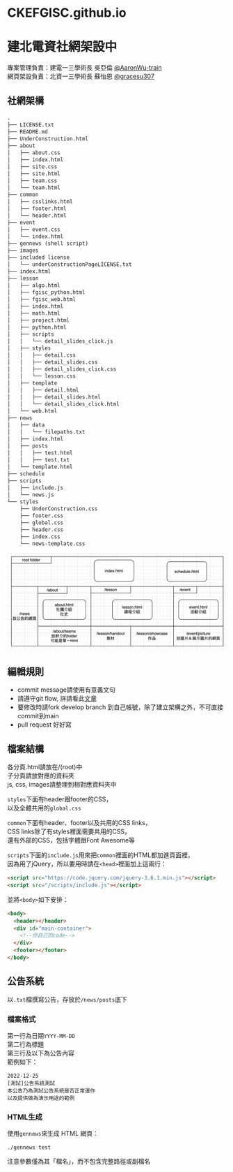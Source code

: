 # CKEFGISC.github.io
# 建北電資社網架設中
專案管理負責：建電一三學術長 吳亞倫 [@AaronWu-train](https://www.github.com/AaronWu-train) <br>
網頁架設負責：北資一三學術長 蘇怡恩 [@gracesu307](https://www.github.com/gracesu307)   <br>

## 社網架構
```
.
├── LICENSE.txt
├── README.md
├── UnderConstruction.html
├── about
│   ├── about.css
│   ├── index.html
│   ├── site.css
│   ├── site.html
│   ├── team.css
│   └── team.html
├── common
│   ├── csslinks.html
│   ├── footer.html
│   └── header.html
├── event
│   ├── event.css
│   └── index.html
├── gennews (shell script)
├── images
├── included license
│   └── underConstructionPageLICENSE.txt
├── index.html
├── lesson
│   ├── algo.html
│   ├── fgisc_python.html
│   ├── fgisc_web.html
│   ├── index.html
│   ├── math.html
│   ├── project.html
│   ├── python.html
│   ├── scripts
│   │   └── detail_slides_click.js
│   ├── styles
│   │   ├── detail.css
│   │   ├── detail_slides.css
│   │   ├── detail_slides_click.css
│   │   └── lesson.css
│   ├── template
│   │   ├── detail.html
│   │   ├── detail_slides.html
│   │   └── detail_slides_click.html
│   └── web.html
├── news
│   ├── data
│   │   └── filepaths.txt
│   ├── index.html
│   ├── posts
│   │   ├── test.html
│   │   ├── test.txt
│   └── template.html
├── schedule
├── scripts
│   ├── include.js
│   └── news.js
└── styles
    ├── UnderConstruction.css
    ├── footer.css
    ├── global.css
    ├── header.css
    ├── index.css
    └── news-template.css
```

![image](images/社網架構.png)

## 編輯規則
* commit message請使用有意義文句
* 請遵守git flow, 詳請看此[文章](https://ithelp.ithome.com.tw/articles/10227605)
* 要修改時請fork develop branch 到自己帳號，除了建立架構之外，不可直接commit到main
* pull request 好好寫

## 檔案結構
各分頁.html請放在/(root)中 <br>
子分頁請放對應的資料夾 <br>
js, css, images請整理到相對應資料夾中 <br>

`styles`下面有header跟footer的CSS，<br>
以及全體共用的`global.css`<br>

`common`下面有header、footer以及共用的CSS links，<br>
CSS links除了有styles裡面需要共用的CSS，<br>
還有外部的CSS，包括字體跟Font Awesome等<br>

`scripts`下面的`include.js`用來把`common`裡面的HTML都加進頁面裡，<br>
因為用了jQuery，所以要用時請在`<head>`裡面加上這兩行：
```html
<script src="https://code.jquery.com/jquery-3.6.1.min.js"></script>
<script src="/scripts/include.js"></script>
```
並將`<body>`如下安排：
```html
<body>
  <header></header>
  <div id="main-container">
    <!--你自己的code-->
  </div>
  <footer></footer>
</body>

```

## 公告系統
以`.txt`檔撰寫公告，存放於`/news/posts`底下
### 檔案格式
第一行為日期`YYYY-MM-DD` <br>
第二行為標題 <br>
第三行及以下為公告內容 <br>
範例如下：
```
2022-12-25
[測試]公告系統測試
本公告乃為測試公告系統是否正常運作
以及提供做為演示用途的範例
```
### HTML生成
使用`gennews`來生成 HTML 網頁：
```
./gennews test
```
注意參數僅為其「檔名」，而不包含完整路徑或副檔名

